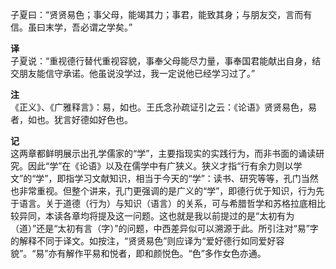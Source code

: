 子夏曰：“贤贤易色；事父母，能竭其力；事君，能致其身；与朋友交，言而有信。虽曰末学，吾必谓之学矣。”

**译**  
子夏说：“重视德行替代重视容貌，事奉父母能尽力量，事奉国君能献出自身，结交朋友能信守承诺。他虽说没学过，我一定说他已经学习过了。”

**注**   
《正义》、《广雅释言》：易，如也。王氏念孙疏证引之云：《论语》贤贤易色，易者，如也。犹言好德如好色也。  

**记**  
这两章都鲜明展示出孔学儒家的“学”，主要指现实的实践行为，而非书面的诵读研究。因此“学”在《论语》以及在儒学中有广狭义。狭义才指“行有余力则以学文”的“学”，即指学习文献知识，相当于今天的“学”：读书、研究等等，孔门当然也非常重视。但整个讲来，孔门更强调的是广义的“学”，即德行优于知识，行为先于语言。关于道德（行为）与知识（语言）的关系，可与希腊哲学和苏格拉底相比较异同，本读各章均将提及这一问题。这也就是我以前提过的是“太初有为（道）”还是“太初有言（字）”的问题，中西差异似可以溯源于此。所引注对“易”字的解释不同于译文。如按注，“贤贤易色”则应译为“爱好德行如同爱好容貌”。“易”亦有解作平易和悦者，即和颜悦色。“色”多作女色亦通。

